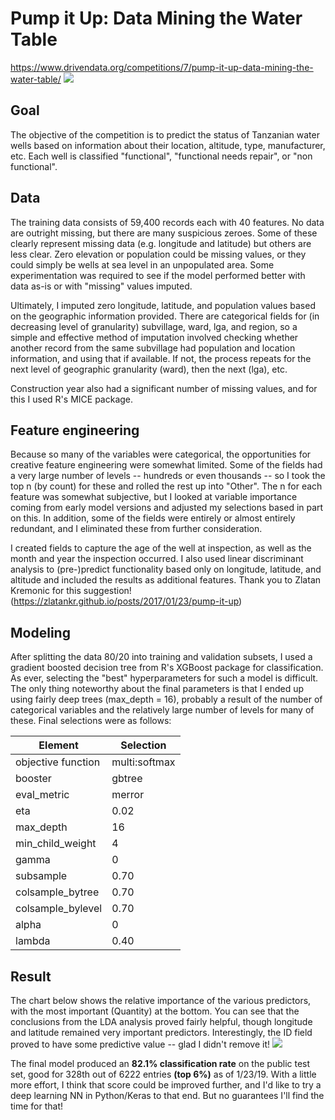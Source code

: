 # Pump it Up: Data Mining the Water Table
https://www.drivendata.org/competitions/7/pump-it-up-data-mining-the-water-table/
<img src='https://s3.amazonaws.com:443/drivendata/comp_images/pumping.jpg'>

## Goal
The objective of the competition is to predict the status of Tanzanian water wells based on information about their location, altitude, type, manufacturer, etc.  Each well is classified "functional", "functional needs repair", or "non functional".

## Data
The training data consists of 59,400 records each with 40 features.  No data are outright missing, but there are many suspicious zeroes.  Some of these clearly represent missing data (e.g. longitude and latitude) but others are less clear.  Zero elevation or population could be missing values, or they could simply be wells at sea level in an unpopulated area.  Some experimentation was required to see if the model performed better with data as-is or with "missing" values imputed.

Ultimately, I imputed zero longitude, latitude, and population values based on the geographic information provided.  There are categorical fields for (in decreasing level of granularity) subvillage, ward, lga, and region, so a simple and effective method of imputation involved checking whether another record from the same subvillage had population and location information, and using that if available.  If not, the process repeats for the next level of geographic granularity (ward), then the next (lga), etc.

Construction year also had a significant number of missing values, and for this I used R's MICE package.

## Feature engineering
Because so many of the variables were categorical, the opportunities for creative feature engineering were somewhat limited.  Some of the fields had a very large number of levels -- hundreds or even thousands -- so I took the top n (by count) for these and rolled the rest up into "Other".  The n for each feature was somewhat subjective, but I looked at variable importance coming from early model versions and adjusted my selections based in part on this.  In addition, some of the fields were entirely or almost entirely redundant, and I eliminated these from further consideration.

I created fields to capture the age of the well at inspection, as well as the month and year the inspection occurred.  I also used linear discriminant analysis to (pre-)predict functionality based only on longitude, latitude, and altitude and included the results as additional features.  Thank you to Zlatan Kremonic for this suggestion! (https://zlatankr.github.io/posts/2017/01/23/pump-it-up)

## Modeling
After splitting the data 80/20 into training and validation subsets, I used a gradient boosted decision tree from R's XGBoost package for classification.  As ever, selecting the "best" hyperparameters for such a model is difficult.  The only thing noteworthy about the final parameters is that I ended up using fairly deep trees (max_depth = 16), probably a result of the number of categorical variables and the relatively large number of levels for many of these.  Final selections were as follows:

Element | Selection
--- | ---
objective function | multi:softmax
booster | gbtree
eval_metric | merror
eta | 0.02
max_depth | 16
min_child_weight | 4
gamma | 0
subsample | 0.70
colsample_bytree | 0.70
colsample_bylevel | 0.70
alpha | 0
lambda | 0.40

## Result
The chart below shows the relative importance of the various predictors, with the most important (Quantity) at the bottom.  You can see that the conclusions from the LDA analysis proved fairly helpful, though longitude and latitude remained very important predictors.  Interestingly, the ID field proved to have some predictive value -- glad I didn't remove it!
<img src='https://ze6nnw.by.files.1drv.com/y4mrYy6k6sOx_ydCmT_swWoiRJDQLKNXfwg0cKlFnqDXba0xDyKSbsGZ1me8bRrP4g-AHfASS_zQ0qbg0esqQFuXssiK32TCemXUy5xj47SkDHZBK-3UnNAJLVWt2j9hVS3Fh0bPvpxfCUW7sDfUl_RmD8gXqVF3_0gk-fZTa3xzmNUG0kJGjNVy_NarzkIR0LNY-MY_rpdQALcXxq7HkGDYQ?width=782&height=454&cropmode=none'>

The final model produced an **82.1% classification rate** on the public test set, good for 328th out of 6222 entries **(top 6%)** as of 1/23/19.  With a little more effort, I think that score could be improved further, and I'd like to try a deep learning NN in Python/Keras to that end.  But no guarantees I'll find the time for that!
